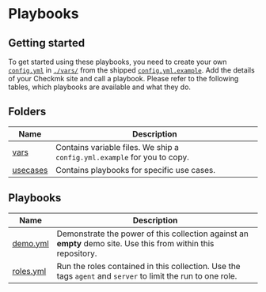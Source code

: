 # Playbooks

## Getting started
To get started using these playbooks, you need to create your own [`config.yml`](./vars/config.yml)
in [`./vars/`](./vars/) from the shipped [`config.yml.example`](./vars/config.yml.example). Add the details of your
Checkmk site and call a playbook. Please refer to the following tables, which
playbooks are available and what they do.

## Folders
Name | Description
--- | ---
[vars](./vars/)|Contains variable files. We ship a `config.yml.example` for you to copy.
[usecases](./usecases/)|Contains playbooks for specific use cases.

## Playbooks
Name | Description
--- | ---
[demo.yml](./demo.yml)|Demonstrate the power of this collection against an **empty** demo site. Use this from within this repository.
[roles.yml](./roles.yml)|Run the roles contained in this collection. Use the tags `agent` and `server` to limit the run to one role.
